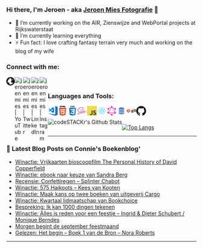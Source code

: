 ### Hi there, I'm Jeroen - aka [Jeroen Mies Fotografie][website] 👋

- 🔭 I’m currently working on the AIR, Zienswijze and WebPortal projects at Rijkswaterstaat
- 🌱 I’m currently learning everything
- ⚡ Fun fact: I love crafting fantasy terrain very much and working on the blog of my wife

### Connect with me:

[<img align="left" alt="jeroenmies" width="22px" src="https://raw.githubusercontent.com/iconic/open-iconic/master/svg/globe.svg" />][website]
[<img align="left" alt="jeroenmies | YouTube" width="22px" src="https://cdn.jsdelivr.net/npm/simple-icons@v3/icons/youtube.svg" />][youtube]
[<img align="left" alt="jeroenmies | Twitter" width="22px" src="https://cdn.jsdelivr.net/npm/simple-icons@v3/icons/twitter.svg" />][twitter]
[<img align="left" alt="jeroenmies | LinkedIn" width="22px" src="https://cdn.jsdelivr.net/npm/simple-icons@v3/icons/linkedin.svg" />][linkedin]
[<img align="left" alt="jeroenmies | Instagram" width="22px" src="https://cdn.jsdelivr.net/npm/simple-icons@v3/icons/instagram.svg" />][instagram]

<br />

### Languages and Tools:

[<img align="left" alt="Visual Studio Code" width="26px" src="https://raw.githubusercontent.com/github/explore/80688e429a7d4ef2fca1e82350fe8e3517d3494d/topics/visual-studio-code/visual-studio-code.png" />][webdevplaylist]
[<img align="left" alt="HTML5" width="26px" src="https://raw.githubusercontent.com/github/explore/80688e429a7d4ef2fca1e82350fe8e3517d3494d/topics/html/html.png" />][webdevplaylist]
[<img align="left" alt="CSS3" width="26px" src="https://raw.githubusercontent.com/github/explore/80688e429a7d4ef2fca1e82350fe8e3517d3494d/topics/css/css.png" />][cssplaylist]
[<img align="left" alt="Sass" width="26px" src="https://raw.githubusercontent.com/github/explore/80688e429a7d4ef2fca1e82350fe8e3517d3494d/topics/sass/sass.png" />][cssplaylist]
[<img align="left" alt="JavaScript" width="26px" src="https://raw.githubusercontent.com/github/explore/80688e429a7d4ef2fca1e82350fe8e3517d3494d/topics/javascript/javascript.png" />][jsplaylist]
[<img align="left" alt="React" width="26px" src="https://raw.githubusercontent.com/github/explore/80688e429a7d4ef2fca1e82350fe8e3517d3494d/topics/react/react.png" />][reactplaylist]
[<img align="left" alt="GraphQL" width="26px" src="https://raw.githubusercontent.com/github/explore/80688e429a7d4ef2fca1e82350fe8e3517d3494d/topics/graphql/graphql.png" />][webdevplaylist]
[<img align="left" alt="SQL" width="26px" src="https://raw.githubusercontent.com/github/explore/80688e429a7d4ef2fca1e82350fe8e3517d3494d/topics/sql/sql.png" />][webdevplaylist]
[<img align="left" alt="Git" width="26px" src="https://raw.githubusercontent.com/github/explore/80688e429a7d4ef2fca1e82350fe8e3517d3494d/topics/git/git.png" />][webdevplaylist]
[<img align="left" alt="GitHub" width="26px" src="https://raw.githubusercontent.com/github/explore/78df643247d429f6cc873026c0622819ad797942/topics/github/github.png" />][webdevplaylist]

<br />
<br />

<img align="left" alt="codeSTACKr's Github Stats" src="https://github-readme-stats.vercel.app/api?username=jeroenmies&show_icons=true&hide_border=true&count_private=true&theme=tokyonight" />

[![Top Langs](https://github-readme-stats.vercel.app/api/top-langs/?username=jeroenmies)](https://github.com/jeroenmies/github-readme-stats)

---

### 📕 Latest Blog Posts on Connie's Boekenblog'
<!-- BLOG-POST-LIST:START -->
- [Winactie: Vrijkaarten bioscoopfilm The Personal History of David Copperfield](https://conniesboekenblog.nl/2020/09/07/winactie-vrijkaarten-bioscoopfilm-the-personal-history-of-david-copperfield/?utm_source=rss&utm_medium=rss&utm_campaign=winactie-vrijkaarten-bioscoopfilm-the-personal-history-of-david-copperfield)
- [Winactie: ebook naar keuze van Sandra Berg](https://conniesboekenblog.nl/2020/09/05/winactie-ebook-naar-keuze-van-sandra-berg/?utm_source=rss&utm_medium=rss&utm_campaign=winactie-ebook-naar-keuze-van-sandra-berg)
- [Recensie: Confettiregen – Splinter Chabot](https://conniesboekenblog.nl/2020/09/04/recensie-confettiregen-splinter-chabot/?utm_source=rss&utm_medium=rss&utm_campaign=recensie-confettiregen-splinter-chabot)
- [Winactie: 575 Haikoots – Kees van Kooten](https://conniesboekenblog.nl/2020/09/04/winactie-575-haikoots-kees-van-kooten/?utm_source=rss&utm_medium=rss&utm_campaign=winactie-575-haikoots-kees-van-kooten)
- [Winactie: Maak kans op twee boeken van uitgeverij Cargo](https://conniesboekenblog.nl/2020/09/03/winactie-maak-kans-op-twee-boeken-van-uitgeverij-cargo/?utm_source=rss&utm_medium=rss&utm_campaign=winactie-maak-kans-op-twee-boeken-van-uitgeverij-cargo)
- [Winactie: Kwartaal lidmaatschap van Bookchoice](https://conniesboekenblog.nl/2020/09/02/winactie-kwartaal-lidmaatschap-van-bookchoice/?utm_source=rss&utm_medium=rss&utm_campaign=winactie-kwartaal-lidmaatschap-van-bookchoice)
- [Bespreking: Ik kan 1000 dingen tekenen](https://conniesboekenblog.nl/2020/09/01/bespreking-ik-kan-1000-dingen-tekenen/?utm_source=rss&utm_medium=rss&utm_campaign=bespreking-ik-kan-1000-dingen-tekenen)
- [Winactie: Alles is reden voor een feestje – Ingrid & Dieter Schubert / Monique Berndes](https://conniesboekenblog.nl/2020/09/01/winactie-alles-is-reden-voor-een-feestje-ingrid-dieter-schubert-monique-berndes-2/?utm_source=rss&utm_medium=rss&utm_campaign=winactie-alles-is-reden-voor-een-feestje-ingrid-dieter-schubert-monique-berndes-2)
- [Morgen begint de september feestmaand](https://conniesboekenblog.nl/2020/08/31/morgen-begint-de-september-feestmaand/?utm_source=rss&utm_medium=rss&utm_campaign=morgen-begint-de-september-feestmaand)
- [Gelezen: Het begin – Boek 1 van de Bron – Nora Roberts](https://conniesboekenblog.nl/2020/08/29/gelezen-het-begin-boek-1-van-de-bron-nora-roberts/?utm_source=rss&utm_medium=rss&utm_campaign=gelezen-het-begin-boek-1-van-de-bron-nora-roberts)
<!-- BLOG-POST-LIST:END -->

---

[website]: https://jeroenmiesfotografie.nl
[twitter]: https://twitter.com/jeroenmies
[youtube]: https://www.youtube.com/channel/UCdM6wXDAk3Y8_ycxkSfAD7Q
[instagram]: https://www.instagram.com/jeroenmies/
[linkedin]: https://www.linkedin.com/in/jeroenmies/
[webdevplaylist]: https://www.youtube.com/playlist?list=PLlhZGGVFsRrTQQnp_2UwWSoAigm-9_SqR
[jsplaylist]: https://www.youtube.com/playlist?list=PLC5BA7CB1270B2073
[cssplaylist]: https://www.youtube.com/playlist?list=PLlhZGGVFsRrSeV5xra6z-nU60cqompunz
[reactplaylist]: https://www.youtube.com/playlist?list=PLC5BA7CB1270B2073
